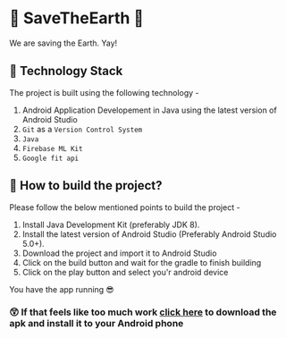 # :seedling: SaveTheEarth :seedling:

We are saving the Earth. Yay!

## :satellite: Technology Stack  

The project is built using the following technology - 

1. Android Application Developement in Java using the latest version of Android Studio
1. ```Git``` as a ```Version Control System```
1. ```Java``` 
1. ``` Firebase ML Kit ```
1. ``` Google fit api ```

## :rocket: How to build the project? 

Please follow the below mentioned points to build the project - 

1.  Install Java Development Kit (preferably JDK 8).
1.  Install the latest version of Android Studio (Preferably Android Studio 5.0+).
1.  Download the project and import it to Android Studio 
1.  Click on the build button and wait for the gradle to finish building
1.  Click on the play button and select you'r android device

You have the app running :sunglasses:

### :astonished: If that feels like too much work [click here]() to download the apk and install it to your Android phone
